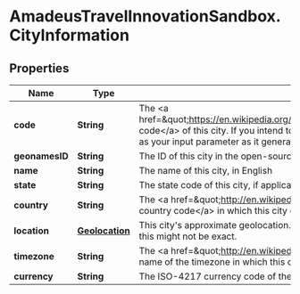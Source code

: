 # AmadeusTravelInnovationSandbox.CityInformation

## Properties
Name | Type | Description | Notes
------------ | ------------- | ------------- | -------------
**code** | **String** | The &lt;a href&#x3D;\&quot;https://en.wikipedia.org/wiki/International_Air_Transport_Association_airport_code\&quot;&gt;IATA code&lt;/a&gt; of this city. If you intend to make a flight search from the output of this call, I recommend using this as your input parameter as it generally gives the best results. | 
**geonamesID** | **String** | The ID of this city in the open-sourced Geonames DB | 
**name** | **String** | The name of this city, in English | 
**state** | **String** | The state code of this city, if applicable | [optional] 
**country** | **String** | The &lt;a href&#x3D;\&quot;http://en.wikipedia.org/wiki/ISO_3166-1_alpha-2\&quot;&gt;ISO 3166-1 alpha-2 country code&lt;/a&gt; in which this city can be found. | 
**location** | [**Geolocation**](Geolocation.md) | This city&#39;s approximate geolocation. The exact center of a city is often not an exact location, so be aware that this might not be exact. | 
**timezone** | **String** | The &lt;a href&#x3D;\&quot;http://en.wikipedia.org/wiki/List_of_tz_database_time_zones\&quot;&gt;Olson format&lt;/a&gt; name of the timezone in which this city is located | 
**currency** | **String** | The ISO-4217 currency code of the official local currency at this location | [optional] 


